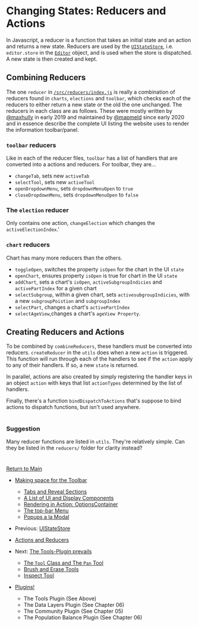 # Changing States: Reducers and Actions

In Javascript, a reducer is a function that takes an initial state and
an action and returns a new state. Reducers are used by the
[`UIStateStore`], i.e. `editor.store` in the [`Editor`] object, and is
used when the store is dispatched. A new state is then created and kept. 

## Combining Reducers

The one `reducer` in [`/src/reducers/index.js`] is really a combination
of reducers found in `charts`, `elections` and `toolbar`, which checks
each of the reducers to either return a new state or the old the one
unchanged. The reducers in each class are as follows. These were mostly
written by [@maxhully] in early 2019 and maintained by [@mapmeld] since
early 2020 and in essence describe the complete UI listing the website
uses to render the information toolbar/panel. 

### `toolbar` reducers 
Like in each of the reducer files, `toolbar` has a list of handlers that
are converted into a actions and reducers. For toolbar, they are...
- `changeTab`, sets new `activeTab`
- `selectTool`, sets new `activeTool`
- `openDropdownMenu`, sets `dropdownMenuOpen` to `true`
- `closeDropdownMenu`, sets `dropdownMenuOpen` to `false`

### The `election` reducer
Only contains one action, `changeElection` which changes the
`activeElectionIndex`.'

### `chart` reducers
Chart has many more reducers than the others. 
- `toggleOpen`, switches the property `isOpen` for the chart in the UI
`state`
- `openChart`, ensures property `isOpen` is true for chart in the UI
`state`
- `addChart`, sets a chart's `isOpen`, `activeSubgroupIndicies` and
`activePartIndex` for a given chart
- `selectSubgroup`, within a given chart, sets `activesubgroupIndicies`,
with a new `subgroupPoistion` and `subgroupIndex` 
- `selectPart`, changes a chart's `activePartIndex`
- `selectAgeView`,changes a chart's `ageView Property`.

## Creating Reducers and Actions

To be combined by `combineReducers`, these handlers must be converted
into reducers. `createReducer` in the `utils` does when a new `action`
is triggered. This function will run through each of the handlers to see
if the `action` apply to any of their handlers. If so, a new `state` is
returned. 

In parallel, actions are also created by simply registering the handler
keys in an object `action` with keys that list `actionTypes` determined
by the list of handlers.

Finally, there's a function `bindDispatchToActions` that's suppose to
bind actions to dispatch functions, but isn't used anywhere.

# #

### Suggestion
Many reducer functions are listed in `utils`. They're relatively simple.
Can they be listed in the `reducers/` folder for clarity instead?


# #

[Return to Main](../README.md)

- [Making space for the Toolbar](../03toolsplugins/toolbar.md)
  - [Tabs and Reveal Sections](../03toolsplugins/sections.md)
  - [A List of UI and Display Components](../03toolsplugins/uicomponents.md)
  - [Rendering in Action: OptionsContainer](../03toolsplugins/optionscontainer.md)
  - [The top-bar Menu](../03toolsplugins/topmenu.md)
  - [Popups a la Modal](../03toolsplugins/modal.md)

- Previous: [UIStateStore](../03toolsplugins/uistatestore.md)
- [Actions and Reducers](../03toolsplugins/actionsreducers.md)

- Next: [The Tools-Plugin prevails](../03toolsplugins/toolsplugin.md)
  - [The `Tool` Class and The `Pan` Tool](../03toolsplugins/tool.md)
  - [Brush and Erase Tools](../03toolsplugins/BrushEraseTools.md)
  - [Inspect Tool](../03toolsplugins/inspecttool.md)

- [Plugins!](../03toolsplugins/plugins.md)
  - The Tools Plugin (See Above)
  - The Data Layers Plugin (See Chapter 06)
  - The Community Plugin (See Chapter 05)
  - The Population Balance Plugin (See Chapter 06)

[@maxhully]: http://github.com/maxhully
[@mapmeld]: http://github.com/mapmeld

[`/src/reducers/index.js`]: ../../src/reducers/index.js

[`UIStateStore`]: ../03toolsplugins/uistatestore.md
[`Editor`]: ../02editormap/editor.md
